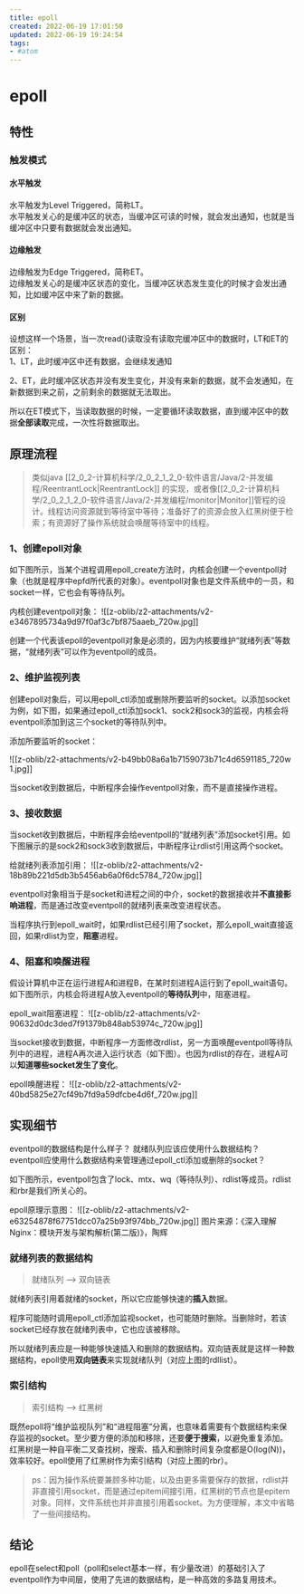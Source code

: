 ```yaml
---
title: epoll
created: 2022-06-19 17:01:50
updated: 2022-06-19 19:24:54
tags: 
- #atom
---
```

# epoll

## 特性

### 触发模式

#### 水平触发

水平触发为Level Triggered，简称LT。  
水平触发关心的是缓冲区的状态，当缓冲区可读的时候，就会发出通知，也就是当缓冲区中只要有数据就会发出通知。

#### 边缘触发

边缘触发为Edge Triggered，简称ET。  
边缘触发关心的是缓冲区状态的变化，当缓冲区状态发生变化的时候才会发出通知，比如缓冲区中来了新的数据。

#### 区别

设想这样一个场景，当一次read()读取没有读取完缓冲区中的数据时，LT和ET的区别：  
1、LT，此时缓冲区中还有数据，会继续发通知

2、ET，此时缓冲区状态并没有发生变化，并没有来新的数据，就不会发通知，在新数据到来之前，之前剩余的数据就无法取出。

所以在ET模式下，当读取数据的时候，一定要循环读取数据，直到缓冲区中的数据**全部读取**完成，一次性将数据取出。


## 原理流程

> 类似java [[2_0_2-计算机科学/2_0_2_1_2_0-软件语言/Java/2-并发编程/ReentrantLock|ReentrantLock]] 的实现，或者像[[2_0_2-计算机科学/2_0_2_1_2_0-软件语言/Java/2-并发编程/monitor|Monitor]]管程的设计。线程访问资源就到等待室中等待；准备好了的资源会放入红黑树便于检索；有资源好了操作系统就会唤醒等待室中的线程。

### 1、创建epoll对象

如下图所示，当某个进程调用epoll_create方法时，内核会创建一个eventpoll对象（也就是程序中epfd所代表的对象）。eventpoll对象也是文件系统中的一员，和socket一样，它也会有等待队列。

内核创建eventpoll对象：
![[z-oblib/z2-attachments/v2-e3467895734a9d97f0af3c7bf875aaeb_720w.jpg]]

创建一个代表该epoll的eventpoll对象是必须的，因为内核要维护“就绪列表”等数据，“就绪列表”可以作为eventpoll的成员。

### 2、维护监视列表

创建epoll对象后，可以用epoll_ctl添加或删除所要监听的socket。以添加socket为例，如下图，如果通过epoll_ctl添加sock1、sock2和sock3的监视，内核会将eventpoll添加到这三个socket的等待队列中。

添加所要监听的socket：

![[z-oblib/z2-attachments/v2-b49bb08a6a1b7159073b71c4d6591185_720w 1.jpg]]

当socket收到数据后，中断程序会操作eventpoll对象，而不是直接操作进程。

### 3、接收数据

当socket收到数据后，中断程序会给eventpoll的“就绪列表”添加socket引用。如下图展示的是sock2和sock3收到数据后，中断程序让rdlist引用这两个socket。

给就绪列表添加引用：
![[z-oblib/z2-attachments/v2-18b89b221d5db3b5456ab6a0f6dc5784_720w.jpg]]

eventpoll对象相当于是socket和进程之间的中介，socket的数据接收并**不直接影响进程**，而是通过改变eventpoll的就绪列表来改变进程状态。

当程序执行到epoll_wait时，如果rdlist已经引用了socket，那么epoll_wait直接返回，如果rdlist为空，**阻塞**进程。

### 4、阻塞和唤醒进程

假设计算机中正在运行进程A和进程B，在某时刻进程A运行到了epoll_wait语句。如下图所示，内核会将进程A放入eventpoll的**等待队列**中，阻塞进程。

epoll_wait阻塞进程：
![[z-oblib/z2-attachments/v2-90632d0dc3ded7f91379b848ab53974c_720w.jpg]]

当socket接收到数据，中断程序一方面修改rdlist，另一方面唤醒eventpoll等待队列中的进程，进程A再次进入运行状态（如下图）。也因为rdlist的存在，进程A可以**知道哪些socket发生了变化**。

epoll唤醒进程：
![[z-oblib/z2-attachments/v2-40bd5825e27cf49b7fd9a59dfcbe4d6f_720w.jpg]]

## 实现细节

eventpoll的数据结构是什么样子？
就绪队列应该应使用什么数据结构？
eventpoll应使用什么数据结构来管理通过epoll_ctl添加或删除的socket？

如下图所示，eventpoll包含了lock、mtx、wq（等待队列）、rdlist等成员。rdlist和rbr是我们所关心的。

epoll原理示意图：
![[z-oblib/z2-attachments/v2-e63254878f67751dcc07a25b93f974bb_720w.jpg]]
图片来源：《深入理解Nginx：模块开发与架构解析(第二版)》，陶辉

### 就绪列表的数据结构

> 就绪队列 --> 双向链表

就绪列表引用着就绪的socket，所以它应能够快速的**插入**数据。

程序可能随时调用epoll_ctl添加监视socket，也可能随时删除。当删除时，若该socket已经存放在就绪列表中，它也应该被移除。

所以就绪列表应是一种能够快速插入和删除的数据结构。双向链表就是这样一种数据结构，epoll使用**双向链表**来实现就绪队列（对应上图的rdllist）。

### 索引结构

> 索引结构 --> 红黑树

既然epoll将“维护监视队列”和“进程阻塞”分离，也意味着需要有个数据结构来保存监视的socket。至少要方便的添加和移除，还要**便于搜索**，以避免重复添加。红黑树是一种自平衡二叉查找树，搜索、插入和删除时间复杂度都是O(log(N))，效率较好。epoll使用了红黑树作为索引结构（对应上图的rbr）。

> ps：因为操作系统要兼顾多种功能，以及由更多需要保存的数据，rdlist并非直接引用socket，而是通过epitem间接引用，红黑树的节点也是epitem对象。同样，文件系统也并非直接引用着socket。为方便理解，本文中省略了一些间接结构。

## 结论

epoll在select和poll（poll和select基本一样，有少量改进）的基础引入了eventpoll作为中间层，使用了先进的数据结构，是一种高效的多路复用技术。

